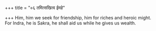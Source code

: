 +++
title = "०६ तमित्सखित्व ईमहे"

+++
Him, him we seek for friendship, him for riches and heroic might.  
     For Indra, he is Sakra, he shall aid us while he gives us wealth.